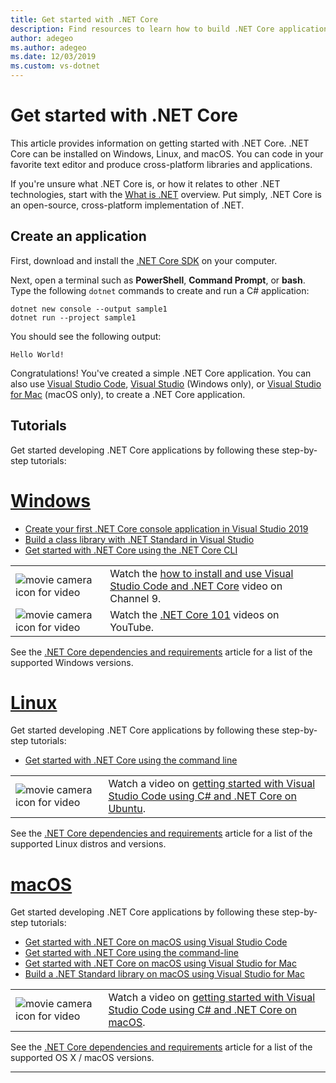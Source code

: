 ```yaml
---
title: Get started with .NET Core
description: Find resources to learn how to build .NET Core applications on Windows, Linux, and macOS.
author: adegeo
ms.author: adegeo
ms.date: 12/03/2019
ms.custom: vs-dotnet
---
```

# Get started with .NET Core

This article provides information on getting started with .NET Core. .NET Core can be installed on Windows, Linux, and macOS. You can code in your favorite text editor and produce cross-platform libraries and applications.

If you're unsure what .NET Core is, or how it relates to other .NET technologies, start with the [What is .NET](https://dotnet.microsoft.com/learn/dotnet/what-is-dotnet) overview. Put simply, .NET Core is an open-source, cross-platform implementation of .NET.

## Create an application

First, download and install the [.NET Core SDK](https://dotnet.microsoft.com/download) on your computer.

Next, open a terminal such as **PowerShell**, **Command Prompt**, or **bash**. Type the following `dotnet` commands to create and run a C# application:

```dotnetcli
dotnet new console --output sample1
dotnet run --project sample1
```

You should see the following output:

```output
Hello World!
```

Congratulations! You've created a simple .NET Core application. You can also use [Visual Studio Code](./tutorials/with-visual-studio-code.md), [Visual Studio](./tutorials/with-visual-studio.md) (Windows only), or [Visual Studio for Mac](./tutorials/using-on-mac-vs.md) (macOS only), to create a .NET Core application.

## Tutorials

Get started developing .NET Core applications by following these step-by-step tutorials:

<!-- markdownlint-disable MD025 -->

# [Windows](#tab/windows)

- [Create your first .NET Core console application in Visual Studio 2019](./tutorials/with-visual-studio.md)
- [Build a class library with .NET Standard in Visual Studio](./tutorials/library-with-visual-studio.md)
- [Get started with .NET Core using the .NET Core CLI](./tutorials/cli-create-console-app.md)

|   |   |
|---|---|
| ![movie camera icon for video](./media/video-icon.png "Watch a video") | Watch the [how to install and use Visual Studio Code and .NET Core](https://channel9.msdn.com/Blogs/dotnet/Get-started-with-VS-Code-using-CSharp-and-NET-Core/) video on Channel 9. |
| ![movie camera icon for video](./media/video-icon.png "Watch a video") | Watch the [.NET Core 101](https://www.youtube.com/playlist?list=PLdo4fOcmZ0oWoazjhXQzBKMrFuArxpW80) videos on YouTube. |

See the [.NET Core dependencies and requirements](install/dependencies.md?pivots=os-windows) article for a list of the supported Windows versions.

# [Linux](#tab/linux)

Get started developing .NET Core applications by following these step-by-step tutorials:

- [Get started with .NET Core using the command line](./tutorials/cli-create-console-app.md)

|   |   |
|---|---|
| ![movie camera icon for video](./media/video-icon.png "Watch a video") | Watch a video on [getting started with Visual Studio Code using C# and .NET Core on Ubuntu](https://channel9.msdn.com/Blogs/dotnet/Get-started-with-VS-Code-Csharp-dotnet-Core-Ubuntu). |

See the [.NET Core dependencies and requirements](install/dependencies.md?pivots=os-linux) article for a list of the supported Linux distros and versions.

# [macOS](#tab/macos)

Get started developing .NET Core applications by following these step-by-step tutorials:

- [Get started with .NET Core on macOS using Visual Studio Code](./tutorials/using-on-macos.md)
- [Get started with .NET Core using the command-line](./tutorials/cli-create-console-app.md)
- [Get started with .NET Core on macOS using Visual Studio for Mac](./tutorials/using-on-mac-vs.md)
- [Build a .NET Standard library on macOS using Visual Studio for Mac](tutorials/library-with-visual-studio-mac.md)

|   |   |
|---|---|
| ![movie camera icon for video](media/video-icon.png "Watch a video") | Watch a video on [getting started with Visual Studio Code using C# and .NET Core on macOS](https://channel9.msdn.com/Blogs/dotnet/Get-started-VSCode-NET-Core-Mac). |

See the [.NET Core dependencies and requirements](install/dependencies.md?pivots=os-macos) article for a list of the supported OS X / macOS versions.

---
